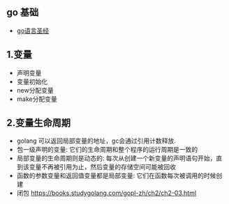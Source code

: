 ## go 基础
* [go语言圣经](https://books.studygolang.com/gopl-zh/ch2/ch2-03.html)


## 1.变量
* 声明变量
* 变量初始化
* new分配变量
* make分配变量

## 2.变量生命周期
* golang 可以返回局部变量的地址，gc会通过引用计数释放.
* 包一级声明的变量: 它们的生命周期和整个程序的运行周期是一致的
* 局部变量的生命周期则是动态的: 每次从创建一个新变量的声明语句开始，直到该变量不再被引用为止，然后变量的存储空间可能被回收
* 函数的参数变量和返回值变量都是局部变量: 它们在函数每次被调用的时候创建
* 闭包
https://books.studygolang.com/gopl-zh/ch2/ch2-03.html